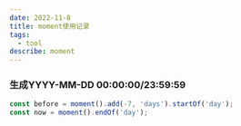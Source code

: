 ```yaml
---
date: 2022-11-8
title: moment使用记录
tags:
  - tool
describe: moment
---
```

  
### 生成YYYY-MM-DD 00:00:00/23:59:59

```js
const before = moment().add(-7, 'days').startOf('day'); 
const now = moment().endOf('day');
```
